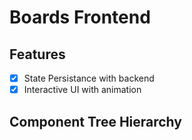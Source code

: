 # Boards Frontend

## Features

- [x] State Persistance with backend
- [x] Interactive UI with animation

## Component Tree Hierarchy
